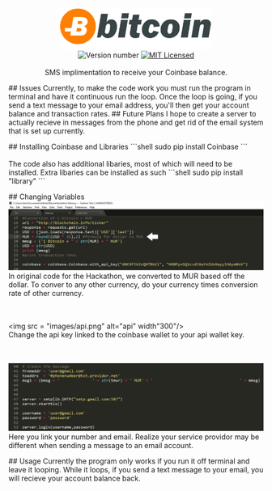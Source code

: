 <br>
<p align="center">
  <img src="images/bitcoin.jpg" alt="logo" width="300"/>
  <br><img src="https://img.shields.io/badge/version-0.*.*--prelaunch-brightgreen.svg" alt="Version number" />
  <a href="LICENSE">
    <img src="https://img.shields.io/badge/license-MIT-blue.svg" alt="MIT Licensed" />
  </a>
  <br>
  <br>
  SMS implimentation to receive your Coinbase balance.
  <br>
</p>
## Issues
Currently, to make the code work you must run the program in terminal and have it continuous run the loop. Once the loop is going, if you send a text message to your email address, you'll then get your account balance and transaction rates.
## Future Plans
I hope to create a server to actually recieve in messages from the phone and get rid of the email system that is set up currently.

<br>
</p>
## Installing Coinbase and Libraries
 ```shell
 sudo pip install Coinbase
```
 <br>
 <br>
 The code also has additional libaries, most of which will need to be installed. Extra libaries can be installed as such
```shell
sudo pip install "library"
 ```
 <br>
 </p>
## Changing Variables
  <img src="images/conversion.png" alt="conversion" width "300/>
  <br>
  In original code for the Hackathon, we converted to MUR based off the dollar. To conver to any other currency, do your currency times conversion rate of other currency.
  <br>
  <br>
  <br>

  <img src = "images/api.png" alt="api" width"300"/>
  <br>
  Change the api key linked to the coinbase wallet to your api wallet key.
  <br>
  <br>
  <br>

  <img src="images/email.png" alt="email"/>
  <br>
  Here you link your number and email. Realize your service providor may be different when sending a message to an email account. 

  


</p>
## Usage
Currently the program only works if you run it off terminal and leave it looping. While it loops, if you send a text message to your email,
you will recieve your account balance back. 
</b>


